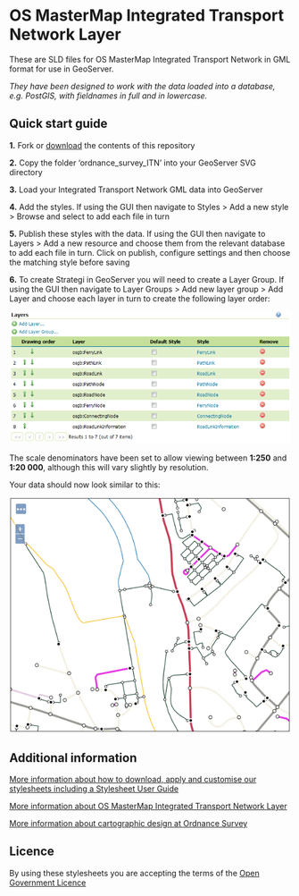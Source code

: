 # OS MasterMap Integrated Transport Network Layer

These are SLD files for OS MasterMap Integrated Transport Network in GML format for use in GeoServer.

*They have been designed to work with the data loaded into a database, e.g. PostGIS, with fieldnames in full and in lowercase.*

## Quick start guide

**1.**  Fork or [download](https://github.com/OrdnanceSurvey/OS-MasterMap-Integrated-Transport-Network-stylesheets/archive/master.zip) the contents of this repository

**2.**  Copy the folder ‘ordnance_survey_ITN’ into your GeoServer SVG directory

**3.**  Load your Integrated Transport Network GML data into GeoServer

**4.**  Add the styles. If using the GUI then navigate to Styles > Add a new style > Browse and select to add each file in turn

**5.**  Publish these styles with the data. If using the GUI then navigate to Layers > Add a new resource and choose them from the relevant database to add each file in turn. Click on publish, configure settings and then choose the matching style before saving

**6.**  To create Strategi in GeoServer you will need to create a Layer Group. If using the GUI then navigate to Layer Groups > Add new layer group > Add Layer and choose each layer in turn to create the following layer order:

  ![Screenshot](https://github.com/OrdnanceSurvey/OS-MasterMap-Integrated-Transport-Network-stylesheets/raw/master/GML%20stylesheets/GeoServer%20stylesheets%20(SLD)/images/OS_MasterMap_Integrated_Transport_Network_layer_order.png )

The scale denominators have been set to allow viewing between **1:250** and **1:20 000**, although this will vary slightly by resolution.

Your data should now look similar to this: 

  ![Screenshot](https://github.com/OrdnanceSurvey/OS-MasterMap-Integrated-Transport-Network-stylesheets/raw/master/GML%20stylesheets/GeoServer%20stylesheets%20(SLD)/images/OS_MasterMap_Integrated_Transport_Network_screenshot.png "Screenshot of OS MasterMap Integrated Transport Network Layer")

## Additional information

[More information about how to download, apply and customise our stylesheets including a Stylesheet User Guide](http://www.ordnancesurvey.co.uk/resources/carto-design/cartographic-stylesheets.html)

[More information about OS MasterMap Integrated Transport Network Layer](https://www.ordnancesurvey.co.uk/business-and-government/products/itn-layer.html)

[More information about cartographic design at Ordnance Survey](https://www.ordnancesurvey.co.uk/resources/carto-design/)

## Licence

By using these stylesheets you are accepting the terms of the [Open Government Licence](http://www.nationalarchives.gov.uk/doc/open-government-licence/version/3/)